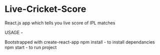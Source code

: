 # Live-Cricket-Score
React.js app which tells you live score of IPL matches

USAGE -

Bootstrapped with create-react-app
npm install - to install dependancies
npm start - to run project
